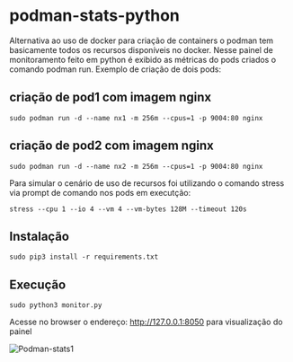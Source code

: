 # podman-stats-python
Alternativa ao uso de docker para criação de containers o podman tem basicamente todos os recursos disponíveis no docker. Nesse painel de monitoramento feito em python é exibido as métricas do pods criados o comando podman run.
Exemplo de criação de dois pods:
## criação de pod1 com imagem nginx
```
sudo podman run -d --name nx1 -m 256m --cpus=1 -p 9004:80 nginx
```
## criação de pod2 com imagem nginx
```
sudo podman run -d --name nx2 -m 256m --cpus=1 -p 9004:80 nginx
```
Para simular o cenário de uso de recursos foi utilizando o comando stress via prompt de comando nos pods em executção:
```
stress --cpu 1 --io 4 --vm 4 --vm-bytes 128M --timeout 120s
```
## Instalação
```
sudo pip3 install -r requirements.txt
```
## Execução
```
sudo python3 monitor.py
```
Acesse no browser o endereço: http://127.0.0.1:8050 para visualização do painel

![Podman-stats1](https://github.com/ongamss/podman-stats-python/assets/70037523/a5ed59d0-55e7-4afe-87dd-8cdd318c7119)
